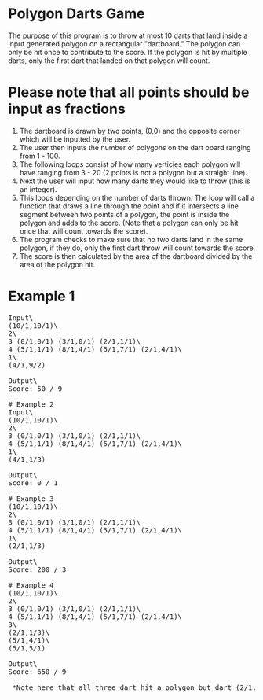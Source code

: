 # Polygon Darts Game
The purpose of this program is to throw at most 10 darts that land inside a input generated polygon on a rectangular "dartboard." 
The polygon can only be hit once to contribute to the score. If the polygon is hit by multiple darts, only the first dart that landed on that polygon will count.

# Please note that all points should be input as fractions
1. The dartboard is drawn by two points, (0,0) and the opposite corner which will be inputted by the user. 
2. The user then inputs the number of polygons on the dart board ranging from 1 - 100.
3. The following loops consist of how many verticies each polygon will have ranging from 3 - 20 (2 points is not a polygon but a straight line).
4. Next the user will input how many darts they would like to throw (this is an integer).
5. This loops depending on the number of darts thrown. The loop will call a function that draws a line through the point and if it intersects a line segment between two points of a polygon, the point is inside the polygon and adds to the score. (Note that a polygon can only be hit once that will count towards the score).
6. The program checks to make sure that no two darts land in the same polygon, if they do, only the first dart throw will count towards the score.
7. The score is then calculated by the area of the dartboard divided by the area of the polygon hit.

# Example 1
<pre>
Input\
(10/1,10/1)\
2\
3 (0/1,0/1) (3/1,0/1) (2/1,1/1)\
4 (5/1,1/1) (8/1,4/1) (5/1,7/1) (2/1,4/1)\
1\
(4/1,9/2)

Output\
Score: 50 / 9

# Example 2
Input\
(10/1,10/1)\
2\
3 (0/1,0/1) (3/1,0/1) (2/1,1/1)\
4 (5/1,1/1) (8/1,4/1) (5/1,7/1) (2/1,4/1)\
1\
(4/1,1/3)

Output\
Score: 0 / 1

# Example 3
(10/1,10/1)\
2\
3 (0/1,0/1) (3/1,0/1) (2/1,1/1)\
4 (5/1,1/1) (8/1,4/1) (5/1,7/1) (2/1,4/1)\
1\
(2/1,1/3)

Output\
Score: 200 / 3

# Example 4
(10/1,10/1)\
2\
3 (0/1,0/1) (3/1,0/1) (2/1,1/1)\
4 (5/1,1/1) (8/1,4/1) (5/1,7/1) (2/1,4/1)\
3\
(2/1,1/3)\
(5/1,4/1)\
(5/1,5/1)

Output\
Score: 650 / 9

 *Note here that all three dart hit a polygon but dart (2/1,1/3) and (5/1,4/1) hit the same polygon therefore only dart (2/1,1/3) contributes to the score.
 </pre>

